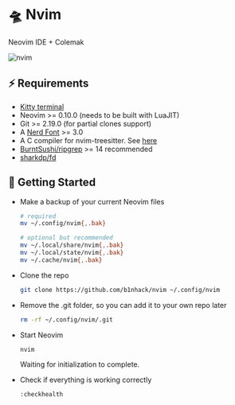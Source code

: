 # 🛸 Nvim

Neovim IDE + Colemak

![nvim](https://github.com/user-attachments/assets/c9ff3ffc-aad1-44de-8384-399d540cf868)

## ⚡️ Requirements

- [Kitty terminal](https://github.com/kovidgoyal/kitty)
- Neovim >= 0.10.0 (needs to be built with LuaJIT)
- Git >= 2.19.0 (for partial clones support)
- A [Nerd Font](https://www.nerdfonts.com) >= 3.0
- A C compiler for nvim-treesitter. See [here](https://github.com/nvim-treesitter/nvim-treesitter#requirements)
- [BurntSushi/ripgrep](https://github.com/BurntSushi/ripgrep) >= 14 recommended
- [sharkdp/fd](https://github.com/sharkdp/fd)

## 🚀 Getting Started

- Make a backup of your current Neovim files

  ```sh
  # required
  mv ~/.config/nvim{,.bak}

  # optional but recommended
  mv ~/.local/share/nvim{,.bak}
  mv ~/.local/state/nvim{,.bak}
  mv ~/.cache/nvim{,.bak}
  ```

- Clone the repo

  ```sh
  git clone https://github.com/b1nhack/nvim ~/.config/nvim
  ```

- Remove the .git folder, so you can add it to your own repo later

  ```sh
  rm -rf ~/.config/nvim/.git
  ```

- Start Neovim

  ```sh
  nvim
  ```

  Waiting for initialization to complete.

- Check if everything is working correctly

  ```sh
  :checkhealth
  ```
